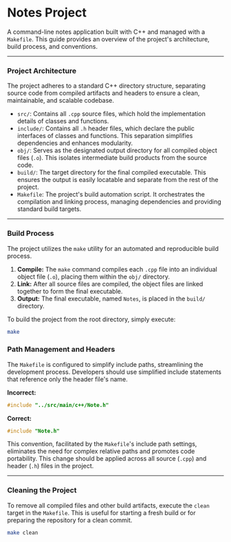 # Notes Project

A command-line notes application built with C++ and managed with a `Makefile`. This guide provides an overview of the project's architecture, build process, and conventions.

-----

### Project Architecture

The project adheres to a standard C++ directory structure, separating source code from compiled artifacts and headers to ensure a clean, maintainable, and scalable codebase.

  * `src/`: Contains all `.cpp` source files, which hold the implementation details of classes and functions.
  * `include/`: Contains all `.h` header files, which declare the public interfaces of classes and functions. This separation simplifies dependencies and enhances modularity.
  * `obj/`: Serves as the designated output directory for all compiled object files (`.o`). This isolates intermediate build products from the source code.
  * `build/`: The target directory for the final compiled executable. This ensures the output is easily locatable and separate from the rest of the project.
  * `Makefile`: The project's build automation script. It orchestrates the compilation and linking process, managing dependencies and providing standard build targets.

-----

### Build Process

The project utilizes the `make` utility for an automated and reproducible build process.

1.  **Compile:** The `make` command compiles each `.cpp` file into an individual object file (`.o`), placing them within the `obj/` directory.
2.  **Link:** After all source files are compiled, the object files are linked together to form the final executable.
3.  **Output:** The final executable, named `Notes`, is placed in the `build/` directory.

To build the project from the root directory, simply execute:

```bash
make
```

### Path Management and Headers

The `Makefile` is configured to simplify include paths, streamlining the development process. Developers should use simplified include statements that reference only the header file's name.

**Incorrect:**

```cpp
#include "../src/main/c++/Note.h"
```

**Correct:**

```cpp
#include "Note.h"
```

This convention, facilitated by the `Makefile`'s include path settings, eliminates the need for complex relative paths and promotes code portability. This change should be applied across all source (`.cpp`) and header (`.h`) files in the project.

-----

### Cleaning the Project

To remove all compiled files and other build artifacts, execute the `clean` target in the `Makefile`. This is useful for starting a fresh build or for preparing the repository for a clean commit.

```bash
make clean
```
